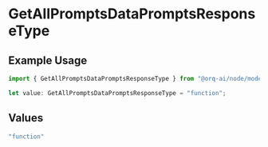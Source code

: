 # GetAllPromptsDataPromptsResponseType

## Example Usage

```typescript
import { GetAllPromptsDataPromptsResponseType } from "@orq-ai/node/models/operations";

let value: GetAllPromptsDataPromptsResponseType = "function";
```

## Values

```typescript
"function"
```